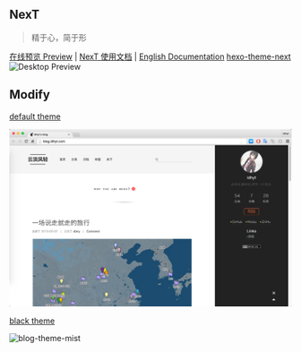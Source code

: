 ## NexT
> 精于心，简于形

<a href="http://notes.iissnan.com" target="_blank">在线预览 Preview</a> | <a href="http://theme-next.iissnan.com" target="_blank">NexT 使用文档</a> |  [English Documentation](README.en.md)
[hexo-theme-next](https://github.com/iissnan/hexo-theme-next)
![Desktop Preview](http://iissnan.com/nexus/next/desktop-preview.png)

## Modify
[default theme](https://github.com/idhyt/hexo-theme-next/tree/master)

![blog-theme-mist](https://raw.githubusercontent.com/idhyt/dummyimg/master/blogs/daily/blog-theme-magiclamp-white.png)

[black theme](https://github.com/idhyt/hexo-theme-next/tree/magiclamp)

![blog-theme-mist](https://raw.githubusercontent.com/idhyt/dummyimg/master/blogs/daily/blog-theme-magiclamp-white.png/blog-theme-magiclamp-black.png)